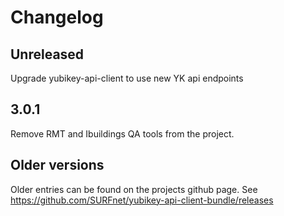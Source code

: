 # Changelog

## Unreleased

Upgrade yubikey-api-client to use new YK api endpoints

## 3.0.1
Remove RMT and Ibuildings QA tools from the project.

## Older versions
Older entries can be found on the projects github page.
See https://github.com/SURFnet/yubikey-api-client-bundle/releases

 
